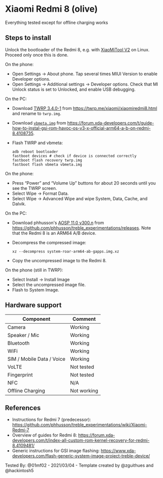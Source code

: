 # Xiaomi Redmi 8 (olive)

Everything tested except for offline charging works

## Steps to install

Unlock the bootloader of the Redmi 8, e.g. with [XiaoMiTool V2](https://www.xiaomitool.com/V2/) on Linux.
Proceed only once this is done.

On the phone:

* Open Settings → About phone.
  Tap several times MIUI Version to enable Developer options.
* Open Settings → Additional settings → Developer options.
  Check that MI Unlock status is set to Unlocked, and
  enable USB debugging.

On the PC:

* Download [TWRP 3.4.0-1](https://dl.twrp.me/olive/twrp-3.4.0-1-olive.img) from <https://twrp.me/xiaomi/xiaomiredmi8.html> and rename to `twrp.img`.
* Download [`vbmeta.img`](https://forum.xda-developers.com/attachments/vbmeta-img.5031479/) from <https://forum.xda-developers.com/t/guide-how-to-instal-gsi-rom-havoc-os-v3-x-official-arm64-a-b-on-redmi-8.4108735>.
* Flash TWRP and vbmeta:

      adb reboot bootloader
      fastboot devices # check if device is connected correctly
      fastboot flash recovery twrp.img
      fastboot flash vbmeta vbmeta.img

On the phone:

* Press “Power” and “Volume Up” buttons for about 20 seconds until you see the TWRP screen.
* Select Wipe → Format Data.
* Select Wipe → Advanced Wipe and wipe System, Data, Cache, and Dalvik.

On the PC:

* Download phhusson's [AOSP 11.0 v300.n](https://github.com/phhusson/treble_experimentations/releases/download/v301/system-roar-arm64-ab-gapps.img.xz) from <https://github.com/phhusson/treble_experimentations/releases>.
  Note that the Redmi 8 is an ARM64 A/B device.
* Decompress the compressed image:

      xz --decompress system-roar-arm64-ab-gapps.img.xz
* Copy the uncompressed image to the Redmi 8.

On the phone (still in TWRP):

* Select Install → Install Image
* Select the uncompressed image file.
* Flash to System Image.


## Hardware support

| Component                 |      Comment                                              |
|---------------------------|-----------------------------------------------------------|
| Camera                    | Working                                                   |
| Speaker / Mic             | Working                                                   |
| Bluetooth                 | Working                                                   |
| WiFi                      | Working                                                   |
| SIM / Mobile Data / Voice | Working                                                   |
| VoLTE                     | Not tested                                                |
| Fingerprint               | Not tested                                                |
| NFC                       | N/A                                                       |
| Offline Charging          | Not working                                               |

## References

* Instructions for Redmi 7 (predecessor):
  <https://github.com/phhusson/treble_experimentations/wiki/Xiaomi-Redmi-7>
* Overview of guides for Redmi 8:
  <https://forum.xda-developers.com/t/index-all-custom-rom-kernel-recovery-for-redmi-8.4109481/>
* Generic instructions for GSI image flashing:
  <https://www.xda-developers.com/flash-generic-system-image-project-treble-device/>

Tested By: @01mf02 - 2021/03/04 - Template created by @zguithues and @hackintosh5